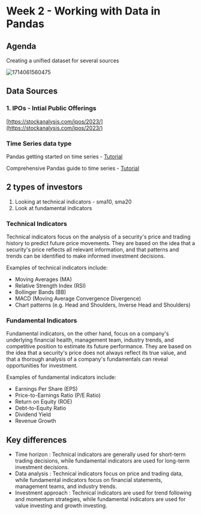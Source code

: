 # Week 2 - Working with Data in Pandas

## Agenda

Creating a unified dataset for several sources

![1714061560475](image/README/1714061560475.png)

## Data Sources

### 1. IPOs - Intial Public Offerings

[https://stockanalysis.com/ipos/2023/](https://stockanalysis.com/ipos/2023/)

### Time Series data type

Pandas getting started on time series - [Tutorial](https://pandas.pydata.org/docs/getting_started/intro_tutorials/09_timeseries.html)

Comprehensive Pandas guide to time series - [Tutorial](https://pandas.pydata.org/docs/user_guide/timeseries.html)

## 2 types of investors

1. Looking at technical indicators - sma10, sma20
2. Look at fundamental indicators

### **Technical Indicators**

Technical indicators focus on the analysis of a security's price and trading history to predict future price movements. They are based on the idea that a security's price reflects all relevant information, and that patterns and trends can be identified to make informed investment decisions.

Examples of technical indicators include:

* Moving Averages (MA)
* Relative Strength Index (RSI)
* Bollinger Bands (BB)
* MACD (Moving Average Convergence Divergence)
* Chart patterns (e.g. Head and Shoulders, Inverse Head and Shoulders)

### **Fundamental Indicators**

Fundamental indicators, on the other hand, focus on a company's underlying financial health, management team, industry trends, and competitive position to estimate its future performance. They are based on the idea that a security's price does not always reflect its true value, and that a thorough analysis of a company's fundamentals can reveal opportunities for investment.

Examples of fundamental indicators include:

* Earnings Per Share (EPS)
* Price-to-Earnings Ratio (P/E Ratio)
* Return on Equity (ROE)
* Debt-to-Equity Ratio
* Dividend Yield
* Revenue Growth

## **Key differences**

* Time horizon : Technical indicators are generally used for short-term trading decisions, while fundamental indicators are used for long-term investment decisions.
* Data analysis : Technical indicators focus on price and trading data, while fundamental indicators focus on financial statements, management teams, and industry trends.
* Investment approach : Technical indicators are used for trend following and momentum strategies, while fundamental indicators are used for value investing and growth investing.
